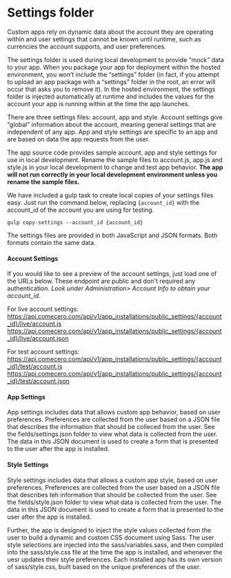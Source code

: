 ﻿# Settings folder

Custom apps rely on dynamic data about the account they are operating within and user settings that cannot be known until runtime, such as currencies the account supports, and user preferences.

The settings folder is used during local development to provide “mock” data to your app. When you package your app for deployment within the hosted environment, you won’t include the “settings” folder (in fact, if you attempt to upload an app package with a “settings” folder in the root, an error will occur that asks you to remove it). In the hosted environment, the settings folder is injected automatically at runtime and includes the values for the account your app is running within at the time the app launches.

There are three settings files: account, app and style. Account settings give “global” information about the account, meaning general settings that are independent of any app. App and style settings are specific to an app and are based on data the app requests from the user.

The app source code provides sample account, app and style settings for use in local development. Rename the sample files to account.js, app.js and style.js in your local development to change and test app behavior. **The app will not run correctly in your local development environment unless you rename the sample files.**

We have included a gulp task to create local copies of your settings files easy. Just run the command below, replacing `{account_id}` with the account_id of the account you are using for testing.

`gulp copy-settings --account_id {account_id}`

The settings files are provided in both JavaScript and JSON formats. Both formats contain the same data.

#### Account Settings

If you would like to see a preview of the account settings, just load one of the URLs below. These endpoint are public and don't required any authentication. _Look under Administration> Account Info to obtain your account_id_.

For live account settings:
https://api.comecero.com/api/v1/app_installations/public_settings/{account_id}/live/account.js
https://api.comecero.com/api/v1/app_installations/public_settings/{account_id}/live/account.json

For test account settings:
https://api.comecero.com/api/v1/app_installations/public_settings/{account_id}/test/account.js
https://api.comecero.com/api/v1/app_installations/public_settings/{account_id}/test/account.json

#### App Settings

App settings includes data that allows custom app behavior, based on user preferences. Preferences are collected from the user based on a JSON file that describes the information that should be colleced from the user. See the fields/settings.json folder to view what data is collected from the user. The data in this JSON document is used to create a form that is presented to the user after the app is installed.

#### Style Settings
Style settings includes data that allows a custom app style, based on user preferences. Preferences are collected from the user based on a JSON file that describes teh information that should be collected from the user. See the fields/style.json folder to view what data is collected from the user. The data in this JSON document is used to create a form that is presented to the user after the app is installed.

Further, the app is designed to inject the style values collected from the user to build a dynamic and custom CSS document using Sass. The user style selections are injected into the sass/variables.sass, and then compiled into the sass/style.css file at the time the app is installed, and whenever the uesr updates their style preferences. Each installed app has its own version of sass/style.css, built based on the unique preferences of the user.
